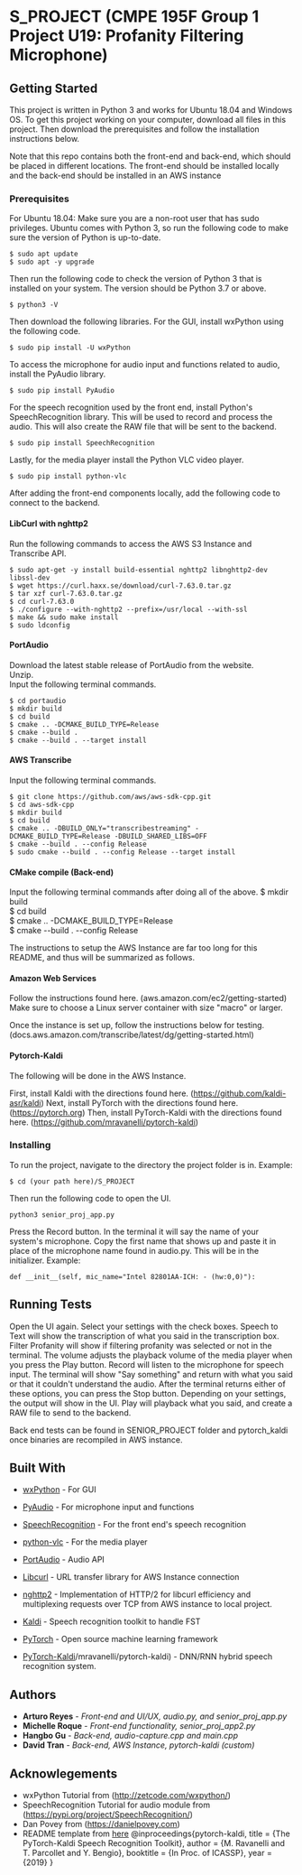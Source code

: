 # S_PROJECT (CMPE 195F Group 1 Project U19: Profanity Filtering Microphone)

## Getting Started
This project is written in Python 3 and works for Ubuntu 18.04 and Windows OS. To get this project working on your computer, download all files in this project. Then download the prerequisites and follow the installation instructions below.

Note that this repo contains both the front-end and back-end, which should be placed in different locations. The front-end should be installed locally and the back-end should be installed in an AWS instance 

### Prerequisites
For Ubuntu 18.04:
Make sure you are a non-root user that has sudo privileges. Ubuntu comes with Python 3, so run the following code to make sure the version of Python is up-to-date.
```
$ sudo apt update
$ sudo apt -y upgrade 
```
Then run the following code to check the version of Python 3 that is installed on your system. The version should be Python 3.7 or above.
```
$ python3 -V
```
Then download the following libraries. 
For the GUI, install wxPython using the following code.
```
$ sudo pip install -U wxPython
```
To access the microphone for audio input and functions related to audio, install the PyAudio library.
```
$ sudo pip install PyAudio
```
For the speech recognition used by the front end, install Python's SpeechRecognition library. This will be used to record and process the audio. This will also create the RAW file that will be sent to the backend.
```
$ sudo pip install SpeechRecognition
```
Lastly, for the media player install the Python VLC video player.
```
$ sudo pip install python-vlc
```
After adding the front-end components locally, add the following code to connect to the backend.

#### LibCurl with nghttp2

Run the following commands to access the AWS S3 Instance and Transcribe API.
```
$ sudo apt-get -y install build-essential nghttp2 libnghttp2-dev libssl-dev   
$ wget https://curl.haxx.se/download/curl-7.63.0.tar.gz   
$ tar xzf curl-7.63.0.tar.gz    
$ cd curl-7.63.0    
$ ./configure --with-nghttp2 --prefix=/usr/local --with-ssl   
$ make && sudo make install   
$ sudo ldconfig   
```

#### PortAudio

Download the latest stable release of PortAudio from the website.  
Unzip.  
Input the following terminal commands.  

```
$ cd portaudio  
$ mkdir build  
$ cd build  
$ cmake .. -DCMAKE_BUILD_TYPE=Release  
$ cmake --build .  
$ cmake --build . --target install  
```

#### AWS Transcribe

Input the following terminal commands.
```
$ git clone https://github.com/aws/aws-sdk-cpp.git  
$ cd aws-sdk-cpp  
$ mkdir build  
$ cd build  
$ cmake .. -DBUILD_ONLY="transcribestreaming" -DCMAKE_BUILD_TYPE=Release -DBUILD_SHARED_LIBS=OFF  
$ cmake --build . --config Release  
$ sudo cmake --build . --config Release --target install  
```

#### CMake compile (Back-end)

Input the following terminal commands after doing all of the above.
$ mkdir build  
$ cd build  
$ cmake .. -DCMAKE_BUILD_TYPE=Release  
$ cmake --build . --config Release  

The instructions to setup the AWS Instance are far too long for this README, and thus will be summarized as follows.

#### Amazon Web Services
Follow the instructions found here. (aws.amazon.com/ec2/getting-started)
Make sure to choose a Linux server container with size "macro" or larger.

Once the instance is set up, follow the instructions below for testing.
(docs.aws.amazon.com/transcribe/latest/dg/getting-started.html)

#### Pytorch-Kaldi
The following will be done in the AWS Instance.

First, install Kaldi with the directions found here. (https://github.com/kaldi-asr/kaldi)
Next, install PyTorch with the directions found here. (https://pytorch.org)
Then, install PyTorch-Kaldi with the directions found here. (https://github.com/mravanelli/pytorch-kaldi)

### Installing
To run the project, navigate to the directory the project folder is in.
Example:
```
$ cd (your path here)/S_PROJECT
```
Then run the following code to open the UI.
```
python3 senior_proj_app.py
```
Press the Record button. In the terminal it will say the name of your system's microphone. Copy the first name that shows up and paste it in place of the microphone name found in audio.py. This will be in the initializer.
Example:
```
def __init__(self, mic_name="Intel 82801AA-ICH: - (hw:0,0)"):
```

## Running Tests
Open the UI again. Select your settings with the check boxes. Speech to Text will show the transcription of what you said in the transcription box. Filter Profanity will show if filtering profanity was selected or not in the terminal. The volume adjusts the playback volume of the media player when you press the Play button. Record will listen to the microphone for speech input. The terminal will show "Say something" and return with what you said or that it couldn't understand the audio. After the terminal returns either of these options, you can press the Stop button. Depending on your settings, the output will show in the UI. Play will playback what you said, and create a RAW file to send to the backend.

Back end tests can be found in SENIOR_PROJECT folder and pytorch_kaldi once binaries are recompiled in AWS instance.

## Built With
* [wxPython](https://wxpython.org/pages/downloads/index.html) - For GUI
* [PyAudio](https://pypi.org/project/PyAudio/) - For microphone input and functions
* [SpeechRecognition](https://pypi.org/project/SpeechRecognition/) - For the front end's speech recognition
* [python-vlc](https://pypi.org/project/python-vlc/) - For the media player

* [PortAudio](https://www.portaudio.com) - Audio API 
* [Libcurl](https://curl.haxx.se/libcurl) - URL transfer library for AWS Instance connection
* [nghttp2](https://nghhttp2.org) - Implementation of HTTP/2 for libcurl efficiency and multiplexing requests over TCP from AWS instance to local project.

* [Kaldi](https://kaldi-asr.org) - Speech recognition toolkit to handle FST
* [PyTorch](https://pytorch.org) - Open source machine learning framework
* [PyTorch-Kaldi](https://github.com)/mravanelli/pytorch-kaldi) - DNN/RNN hybrid speech recognition system.

## Authors
* **Arturo Reyes** - *Front-end and UI/UX, audio.py, and senior_proj_app.py* 
* **Michelle Roque** - *Front-end functionality, senior_proj_app2.py*
* **Hangbo Gu** - *Back-end, audio-capture.cpp and main.cpp*
* **David Tran** - *Back-end, AWS Instance, pytorch-kaldi (custom)*

## Acknowlegements
* wxPython Tutorial from (http://zetcode.com/wxpython/)
* SpeechRecognition Tutorial for audio module from (https://pypi.org/project/SpeechRecognition/)
* Dan Povey from (https://danielpovey.com)
* README template from [here](https://gist.github.com/PurpleBooth/109311bb0361f32d87a2#project-title)
@inproceedings{pytorch-kaldi,
title    = {The PyTorch-Kaldi Speech Recognition Toolkit},
author    = {M. Ravanelli and T. Parcollet and Y. Bengio},
booktitle    = {In Proc. of ICASSP},
year    = {2019}
}
